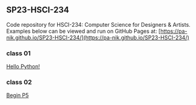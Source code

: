 ## SP23-HSCI-234

Code repository for HSCI-234: Computer Science for Designers & Artists.  
Examples below can be viewed and run on GitHub Pages at: [https://pa-nik.github.io/SP23-HSCI-234/](https://pa-nik.github.io/SP23-HSCI-234/)

### class 01

[Hello Python!](class01/hello-python/)   

### class 02  

[Begin P5](class02/begin-p5/)   